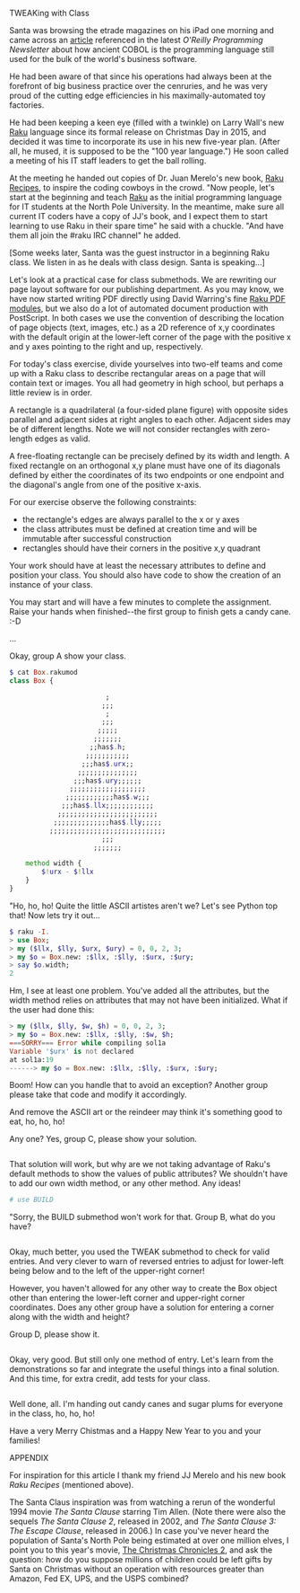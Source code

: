 TWEAKing with Class

Santa was browsing the etrade magazines on his iPad one morning and
came across an
[article](https://www.wealthsimple.com/en-ca/magazine/cobol-controls-your-money?utm_medium=email&utm_source=topic+optin&utm_campaign=awareness&utm_content=20201121+prog+nl&mkt_tok=eyJpIjoiTmpWa1pEWTJNRE13WldZNSIsInQiOiJJXC9PQ1JRQWRvdjNhMWhHS0NmdHFnVE9kNGQ0Z3h5RXpMWm0wN0VlVHFYb1pvNTRrbUdlSVE0a09CSTAxKzVuVVltbzBtUjdKb3RzYVp5Z240Q2x1WUhhQlByWmRQNUJyNFBcL0d6c0Y1NGRXbU0yWUtHQ2xtN0luR0RIV3JtWjFjIn0%3D)
referenced in the latest *O'Reilly Programming Newsletter* about how
ancient COBOL is the programming language still used for the bulk of
the world's business software.

He had been aware of that since his operations had always been at the
forefront of big business practice over the cenruries, and he was very
proud of the cutting edge efficiencies in his maximally-automated toy
factories.

He had been keeping a keen eye (filled with a twinkle) on Larry Wall's
new [Raku](https://raku.org) language since its formal release on
Christmas Day in 2015, and decided it was time to incorporate its use
in his new five-year plan. (After all, he mused, it is supposed to be
the "100 year language.") He soon called a meeting of his IT staff
leaders to get the ball rolling.

At the meeting he handed out copies of Dr. Juan Merelo's new book,
[Raku Recipes](https://www.apress.com/gp/book/9781484262573), to
inspire the coding cowboys in the crowd. "Now people, let's start at
the beginning and teach [Raku](https://raku.org) as the initial
programming language for IT students at the North Pole University. In
the meantime, make sure all current IT coders have a copy of JJ's
book, and I expect them to start learning to use Raku in their spare
time" he said with a chuckle.  "And have them all join the \#raku IRC
channel" he added.

[Some weeks later, Santa was the guest instructor in a beginning Raku class. We
listen in as he deals with class design. Santa is speaking...]

Let's look at a practical case for class submethods. We are rewriting
our page layout software for our publishing department.  As you may
know, we have now started writing PDF directly using David Warring's
fine [Raku PDF modules](https://pdf-raku.github.io), but we also do a
lot of automated document production with PostScript. In both cases we
use the convention of describing the location of page objects (text,
images, etc.) as a 2D reference of x,y coordinates with the default
origin at the lower-left corner of the page with the positive x and y
axes pointing to the right and up, respectively.

For today's class exercise, divide yourselves into two-elf teams and
come up with a Raku class to describe rectangular areas on a page that
will contain text or images. You all had geometry in high school, but
perhaps a little review is in order.

A rectangle is a quadrilateral (a four-sided plane figure) with
opposite sides parallel and adjacent sides at right angles to each
other. Adjacent sides may be of different lengths. Note we will not
consider rectangles with zero-length edges as valid.

A free-floating rectangle can be precisely defined by its width and length.
A fixed rectangle on an orthogonal x,y plane must have one of its diagonals
defined by either the coordinates of its two endpoints or one endpoint and
the diagonal's angle from one of the positive x-axis.

For our exercise observe the following constraints:

+ the rectangle's edges are always parallel to the x or y axes
+ the class attributes must be defined at creation time and will be immutable after successful construction
+ rectangles should have their corners in the positive x,y quadrant

Your work should have at least the necessary attributes to define and
position your class. You should also have code to show the creation of
an instance of your class.

You may start and will have a few minutes to complete the
assignment. Raise your hands when finished--the first group to finish
gets a candy cane. :-D

...

Okay, group A show your class.

<!-- sol 1 -->
~~~raku
$ cat Box.rakumod
class Box {

                        ;
                       ;;;
                        ;
                       ;;;
                      ;;;;;
                     ;;;;;;;
                    ;;has$.h;
                   ;;;;;;;;;;;
                  ;;;has$.urx;;
                 ;;;;;;;;;;;;;;;
                ;;;has$.ury;;;;;;
               ;;;;;;;;;;;;;;;;;;;
              ;;;;;;;;;;;;has$.w;;;
             ;;;has$.llx;;;;;;;;;;;;
            ;;;;;;;;;;;;;;;;;;;;;;;;;
           ;;;;;;;;;;;;;;has$.lly;;;;;
          ;;;;;;;;;;;;;;;;;;;;;;;;;;;;;
                       ;;;
                     ;;;;;;;

    method width {
        $!urx - $!llx
    }
}
~~~

"Ho, ho, ho! Quite the little ASCII artistes aren't we? Let's see Python top that! Now lets try it out...

<!-- sol 1 testb-->
~~~raku
$ raku -I.
> use Box;
> my ($llx, $lly, $urx, $ury) = 0, 0, 2, 3;
> my $o = Box.new: :$llx, :$lly, :$urx, :$ury;
> say $o.width;
2
~~~

Hm, I see at least one problem. You've added all the attributes, but the width method relies on attributes
that may not have been initialized. What if the user had done this:

<!-- sol 1a -->
~~~raku
> my ($llx, $lly, $w, $h) = 0, 0, 2, 3;
> my $o = Box.new: :$llx, :$lly, :$w, $h;
===SORRY=== Error while compiling sol1a
Variable '$urx' is not declared
at sol1a:19
------> my $o = Box.new: :$llx, :$lly, :$urx, :$ury;
~~~

Boom! How can you handle that to avoid an exception? Another group please take that code and modify it accordingly.

And remove the ASCII art or the reindeer may think it's something good to eat, ho, ho, ho!

Any one? Yes, group C, please show your solution.

<!-- sol 2-->
~~~raku
~~~

That solution will work, but why are we not taking advantage of Raku's default
methods to show the values of public attributes? We shouldn't have to add our
own width method, or any other method. Any ideas!



<!-- sol 3-->
~~~raku
# use BUILD
~~~

"Sorry, the BUILD submethod won't work for that. Group B, what do you have?

<!-- sol 4-->
~~~
~~~

Okay, much better, you used the TWEAK submethod to check for valid entries. And very clever to warn
of reversed entries to adjust for lower-left being below and to the left of the upper-right corner!

However, you
haven't allowed for any other way to create the Box object other than entering
the lower-left corner and upper-right corner coordinates. Does any other group have a solution
for entering a corner along with the width and height?

Group D, please show it.

<!-- sol 5-->
~~~
~~~

Okay, very good. But still only one method of entry.
Let's learn from the demonstrations so far and integrate the useful things into a final
solution. And this time, for extra credit, add tests for your class.

<!-- sol 6-->
~~~
~~~

Well done, all. I'm handing out candy canes and sugar plums for everyone in the class, ho, ho, ho!

Have a very Merry Chistmas and a Happy New Year to you and your families!





APPENDIX

For inspiration for this article I thank my friend JJ Merelo and his
new book *Raku Recipes* (mentioned above).

The Santa Claus inspiration was from
watching a rerun of the wonderful 1994 movie *The Santa Clause* starring Tim Allen.
(Note there were also the sequels *The Santa Clause 2*, released in 2002, and
*The Santa Clause 3: The Escape Clause*, released in 2006.) In case you've never heard
the population of Santa's North Pole being estimated at over one million elves, I
point you to this year's movie, [The Christmas Chronicles 2](https://www.imdb.com/title/tt11057644/?ref_=fn_al_tt_1),
and ask the question: how
do you suppose millions of children could be left gifts by Santa on Christmas
without an operation with resources greater than Amazon, Fed EX, UPS, and the USPS combined?
